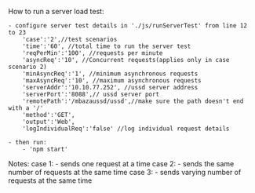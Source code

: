 How to run a server load test:

	- configure server test details in './js/runServerTest' from line 12 to 23
		'case':'2',//test scenarios
		'time':'60', //total time to run the server test
		'reqPerMin':'100', //requests per minute
		'asyncReq':'10', //Concurrent requests(applies only in case scenario 2)
		'minAsyncReq':'1', //minimum asynchronous requests
		'maxAsyncReq':'10', //maximum asynchronous requests
		'serverAddr':'10.10.77.252', //ussd server address
		'serverPort':'8088',// ussd server port
		'remotePath':'/mbazaussd/ussd',//make sure the path doesn't end with a '/'
		'method':'GET',
		'output':'Web',
		'logIndividualReq':'false' //log individual request details

	- then run:
		- 'npm start'


Notes:
	case 1:
		- sends one request at a time
	case 2:
		- sends the same number of requests at the same time
	case 3:
		- sends varying number of requests at the same time